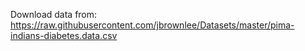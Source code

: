 Download data from:
https://raw.githubusercontent.com/jbrownlee/Datasets/master/pima-indians-diabetes.data.csv
